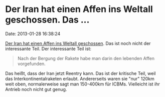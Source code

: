 Der Iran hat einen Affen ins Weltall geschossen. Das \...
=========================================================

Date: 2013-01-28 16:38:24

[Der Iran hat einen Affen ins Weltall
geschossen](http://www.heise.de/-1792755). Das ist noch nicht der
interessante Teil. Der interessante Teil ist:

> Nach der Bergung der Rakete habe man darin den lebenden Affen
> vorgefunden.

Das heißt, dass der Iran jetzt Reentry kann. Das ist der kritische Teil,
weil das Interkontinentalraketen erlaubt. Andererseits waren sie \"nur\"
120km weit oben, normalerweise sagt man 150-400km für ICBMs. Vielleicht
ist ihr Antrieb noch nicht gut genug.
